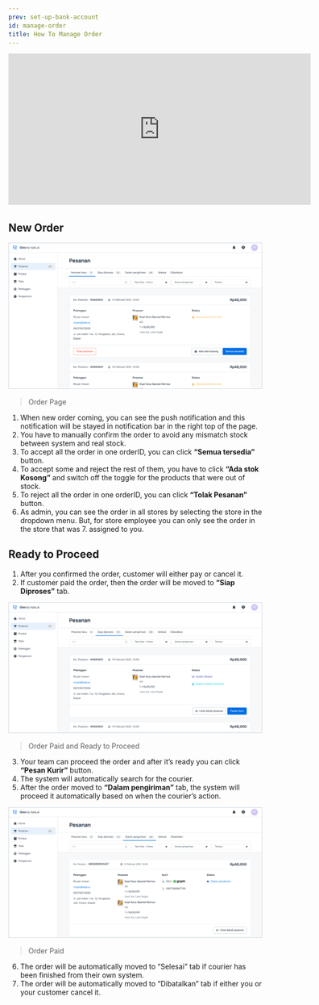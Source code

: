 ```yaml
---
prev: set-up-bank-account
id: manage-order
title: How To Manage Order
---
```


<iframe width="600" height="300" src="https://www.youtube.com/embed/rz8yh7mZVpg?list=PLy86Ve1I7c3iZrOzmqE16D0ZVIjoDFRQw" title="YouTube video player" frameborder="0" allow="accelerometer; autoplay; clipboard-write; encrypted-media; gyroscope; picture-in-picture" allowfullscreen></iframe>

## New Order

![Qios illustration](./images/image14.png)

> Order Page

1. When new order coming, you can see the push notification and this notification will be stayed in notification bar in the right top of the page.
2. You have to manually confirm the order to avoid any mismatch stock between system and real stock.
3. To accept all the order in one orderID, you can click **“Semua tersedia”** button.
4. To accept some and reject the rest of them, you have to click **“Ada stok Kosong”** and switch off the toggle for the products that were out of stock.
5. To reject all the order in one orderID, you can click **“Tolak Pesanan”** button.
6. As admin, you can see the order in all stores by selecting the store in the dropdown menu. But, for store employee you can only see the order in the store that was 7. assigned to you.

## Ready to Proceed

1. After you confirmed the order, customer will either pay or cancel it.
2. If customer paid the order, then the order will be moved to **“Siap Diproses”** tab.

![Qios illustration](./images/image15.png)

> Order Paid and Ready to Proceed

3. Your team can proceed the order and after it’s ready you can click **“Pesan Kurir”** button.
4. The system will automatically search for the courier.
5. After the order moved to **“Dalam pengiriman”** tab, the system will proceed it automatically based on when the courier’s action.

![Qios illustration](./images/image16.png)

> Order Paid

6. The order will be automatically moved to “Selesai” tab if courier has been finished from their own system.
7. The order will be automatically moved to “Dibatalkan” tab if either you or your customer cancel it.
